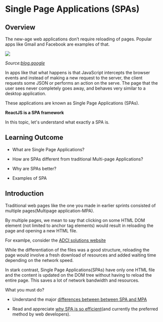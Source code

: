﻿# Single Page Applications (SPAs)

## Overview

The new-age web applications don’t require reloading of pages.
Popular apps like Gmail and Facebook are examples of that.

![](https://github.com/greyatom-school/the-minerva-project/raw/master/FEWD/sprint_4/images/gmail.gif)

*Source:[blog.google](https://www.blog.google/products/gmail/take-action-and-stay-up-to-date-with-dynamic-email-in-gmail/)*


In apps like that what happens is that JavaScript intercepts the browser events and instead of making a new request to the server, the client requests some JSON or performs an action on the serve. The page that the user sees never completely goes away, and behaves very similar to a desktop application.

These applications are known as Single Page Applications (SPAs). 

**ReactJS is a SPA framework**


In this topic, let's understand what exactly a SPA is.


## Learning Outcome

-	What are Single Page Applications?

-	How are SPAs different from traditional Multi-page Applications?

-	Why are SPAs better?

-	Examples of SPA


## Introduction


Traditional web pages like the one you made in earlier sprints consisted of multiple pages(Multipage application-MPA).

 By multiple pages, we mean to say that clicking on some HTML DOM element (not limited to anchor tag elements) would result in reloading the page and opening a new HTML file.
 
For examlpe, consider the [ADCI solutions website](https://www.adcisolutions.com/)

While the differentiation of the files was a good structure, reloading the page would involve a fresh download of resources and added waiting time depending on the network speed.

In stark contrast, Single Page Applications(SPAs) have only one HTML file and the content is updated on the DOM tree without having to reload the entire page. This saves a lot of network bandwidth and resources.

What you must do?

-	Understand the major [differences between between SPA and MPA](https://medium.com/@NeotericEU/single-page-application-vs-multiple-page-application-2591588efe58) 

- Read and appreciate [why SPA is so efficient](https://blog.angular-university.io/why-a-single-page-application-what-are-the-benefits-what-is-a-spa/)(and currently the preferred method by web developers). 